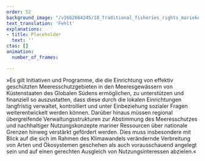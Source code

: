 ```yaml
---
order: 52
background_image: "/v1662664245/18_Traditional_fisheries_rights_marieke-weller-unsplash_d2mev4_g8fgyf.jpg"
text_translation: 'Fehlt'
explanations:
- title: Placeholder
  text: ''
ctas: []
animation:
  number_of_frames: 

---
```

»Es gilt Initiativen und Programme, die die Einrichtung von effektiv geschützten Meeresschutzgebieten in den Meeresgewässern von Küstenstaaten des Globalen Südens ermöglichen, zu unterstützen und finanziell so auszustatten, dass diese durch die lokalen Einrichtungen langfristig verwaltet, kontrolliert und unter Einbeziehung sozialer Fragen weiterentwickelt werden können. Darüber hinaus müssen regional übergreifende Verwaltungsstrukturen zur Abstimmung des Meeresschutzes und nachhaltiger Nutzungskonzepte mariner Ressourcen über nationale Grenzen hinweg verstärkt gefördert werden. Dies muss insbesondere mit Blick auf die sich im Rahmen des Klimawandels verändernde Verbreitung von Arten und Ökosystemen geschehen als auch vorausschauend angelegt sein und auf einen gerechten Ausgleich von Nutzungsinteressen abzielen.«